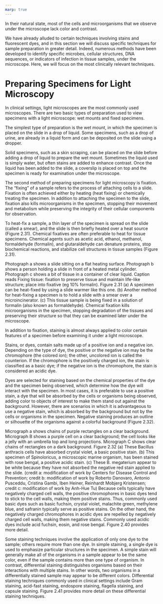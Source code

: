 ```yaml
---
marp: true
---
```



In their natural state, most of the cells and microorganisms that we observe under the microscope lack color and contrast. 

 We have already alluded to certain techniques involving stains and fluorescent dyes, and in this section we will discuss specific techniques for sample preparation in greater detail. Indeed, numerous methods have been developed to identify specific microbes, cellular structures, DNA sequences, or indicators of infection in tissue samples, under the microscope. Here, we will focus on the most clinically relevant techniques.

# Preparing Specimens for Light Microscopy

In clinical settings, light microscopes are the most commonly used microscopes. There are two basic types of preparation used to view specimens with a light microscope: wet mounts and fixed specimens.

The simplest type of preparation is the wet mount, in which the specimen is placed on the slide in a drop of liquid. Some specimens, such as a drop of urine, are already in a liquid form and can be deposited on the slide using a dropper. 

Solid specimens, such as a skin scraping, can be placed on the slide before adding a drop of liquid to prepare the wet mount. Sometimes the liquid used is simply water, but often stains are added to enhance contrast. Once the liquid has been added to the slide, a coverslip is placed on top and the specimen is ready for examination under the microscope.

The second method of preparing specimens for light microscopy is fixation. The “fixing” of a sample refers to the process of attaching cells to a slide. Fixation is often achieved either by heating (heat fixing) or chemically treating the specimen. In addition to attaching the specimen to the slide, fixation also kills microorganisms in the specimen, stopping their movement and metabolism while preserving the integrity of their cellular components for observation.

To heat-fix a sample, a thin layer of the specimen is spread on the slide (called a smear), and the slide is then briefly heated over a heat source (Figure 2.31). Chemical fixatives are often preferable to heat for tissue specimens. Chemical agents such as acetic acid, ethanol, methanol, formaldehyde (formalin), and glutaraldehyde can denature proteins, stop biochemical reactions, and stabilize cell structures in tissue samples (Figure 2.31).

Photograph a shows a slide sitting on a flat heating surface. Photograph b shows a person holding a slide in front of a heated metal cylinder. Photograph c shows a bit of tissue in a container of clear liquid. Caption reads Fixing tissue: fixation to preserve tissue and maintain life-like structure; place into fixative (eg 10% formalin).
Figure 2.31 (a) A specimen can be heat-fixed by using a slide warmer like this one. (b) Another method for heat-fixing a specimen is to hold a slide with a smear over a microincinerator. (c) This tissue sample is being fixed in a solution of formalin (also known as formaldehyde). Chemical fixation kills microorganisms in the specimen, stopping degradation of the tissues and preserving their structure so that they can be examined later under the microscope. 

In addition to fixation, staining is almost always applied to color certain features of a specimen before examining it under a light microscope. 

Stains, or dyes, contain salts made up of a positive ion and a negative ion. Depending on the type of dye, the positive or the negative ion may be the chromophore (the colored ion); the other, uncolored ion is called the counterion. If the chromophore is the positively charged ion, the stain is classified as a basic dye; if the negative ion is the chromophore, the stain is considered an acidic dye.

Dyes are selected for staining based on the chemical properties of the dye and the specimen being observed, which determine how the dye will interact with the specimen. In most cases, it is preferable to use a positive stain, a dye that will be absorbed by the cells or organisms being observed, adding color to objects of interest to make them stand out against the background. However, there are scenarios in which it is advantageous to use a negative stain, which is absorbed by the background but not by the cells or organisms in the specimen. Negative staining produces an outline or silhouette of the organisms against a colorful background (Figure 2.32).

Micrograph a shows chains of purple rectangles on a clear background. Micrograph B shows a purple cell on a clear background; the cell looks like a jelly with an umbrella top and long projections. Micrograph C shows clear chains of rectangles on a dark background.
Figure 2.32 (a) These Bacillus anthracis cells have absorbed crystal violet, a basic positive stain. (b) This specimen of Spinoloricus, a microscopic marine organism, has been stained with rose bengal, a positive acidic stain. (c) These B. megaterium appear to be white because they have not absorbed the negative red stain applied to the slide. (credit a: modification of work by Centers for Disease Control and Prevention; credit b: modification of work by Roberto Danovaro, Antonio Pusceddu, Cristina Gambi, Iben Heiner, Reinhardt Mobjerg Kristensen; credit c: modification of work by Anh-Hue Tu)
Because cells typically have negatively charged cell walls, the positive chromophores in basic dyes tend to stick to the cell walls, making them positive stains. Thus, commonly used basic dyes such as basic fuchsin, crystal violet, malachite green, methylene blue, and safranin typically serve as positive stains. On the other hand, the negatively charged chromophores in acidic dyes are repelled by negatively charged cell walls, making them negative stains. Commonly used acidic dyes include acid fuchsin, eosin, and rose bengal. Figure 2.40 provides more detail.

Some staining techniques involve the application of only one dye to the sample; others require more than one dye. In simple staining, a single dye is used to emphasize particular structures in the specimen. A simple stain will generally make all of the organisms in a sample appear to be the same color, even if the sample contains more than one type of organism. In contrast, differential staining distinguishes organisms based on their interactions with multiple stains. In other words, two organisms in a differentially stained sample may appear to be different colors. Differential staining techniques commonly used in clinical settings include Gram staining, acid-fast staining, endospore staining, flagella staining, and capsule staining. Figure 2.41 provides more detail on these differential staining techniques.
